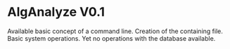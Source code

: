 # AlgAnalyze V0.1
Available basic concept of a command line.
Creation of the containing file.
Basic system operations.
Yet no operations with the database available.